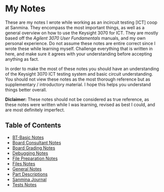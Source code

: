 # My Notes

These are my notes I wrote while working as an incircuit testing [ICT] coop at Sanmina. They encompass the most important things, as well as a general overview on how to use the Keysight 3070 for ICT. They are mostly based off the _Agilent 3070 User Fundamentals_ manuals, and my own personal experience. Do not assume these notes are entire correct since I wrote these while learning myself. Challenge everything that is written in here, and make sure it agrees with your understanding before accepting anything as fact.

In order to make the most of these notes you should have an understanding of the Keysight 3070 ICT testing system and basic circuit understanding. You should not view these notes as the most thorough reference but as supplementary / introductory material. I hope this helps you understand things better overall.

**Diclaimer:** These notes should not be considered as true reference, as these notes were written while I was learning, revised as best I could, and are most definitely imperfect.

## Table of Contents

- [BT-Basic Notes](BT-Basic%20Notes.md)
- [Board Consultant Notes](Board%20Consultant%20Notes.md)
- [Board Grading Notes](Board%20Grading%20Notes.md)
- [Debugging Notes](Debugging%20Notes.md)
- [File Preparation Notes](File%20Preparation%20Notes.md)
- [Files Notes](Files%20Notes.md)
- [General Notes](General%20Notes.md)
- [Part Descriptions](Part%20Descriptions.md)
- [Sanmina Journal](Sanmina%20Journal.md)
- [Tests Notes](Tests%20Notes.md)
